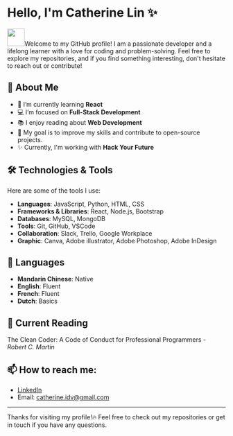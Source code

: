 # Hello, I'm Catherine Lin ✨

<img src="https://media.tenor.com/C-G3GF2Fm-YAAAAi/sabobatage-boba-card-game.gif" width="40" height="40" />Welcome to my GitHub profile! I am a passionate developer and a lifelong learner with a love for coding and problem-solving. Feel free to explore my repositories, and if you find something interesting, don't hesitate to reach out or contribute!

## 🚀 About Me

- 🌱 I’m currently learning **React**
- 💻 I’m focused on **Full-Stack Development**
- 📚 I enjoy reading about **Web Development**
- 🎯 My goal is to improve my skills and contribute to open-source projects.
- ✨ Currently, I'm working with **Hack Your Future**

## 🛠️ Technologies & Tools

Here are some of the tools I use:

- **Languages**: JavaScript, Python, HTML, CSS
- **Frameworks & Libraries**: React, Node.js, Bootstrap
- **Databases**: MySQL, MongoDB
- **Tools**: Git, GitHub, VSCode
- **Collaboration**: Slack, Trello, Google Workplace
- **Graphic**: Canva, Adobe illustrator, Adobe Photoshop, Adobe InDesign

## 💬 Languages

- **Mandarin Chinese**: Native
- **English**: Fluent
- **French**: Fluent
- **Dutch**: Basics

## 📕 Current Reading

The Clean Coder: A Code of Conduct for Professional Programmers - _Robert C. Martin_

## 📫 How to reach me:

- [LinkedIn](https://www.linkedin.com/in/kaohsinlin/)
- Email: [catherine.idv@gmail.com](mailto:catherine.idv@gmail.com)

---

Thanks for visiting my profile!🔥 Feel free to check out my repositories or get in touch if you have any questions.
